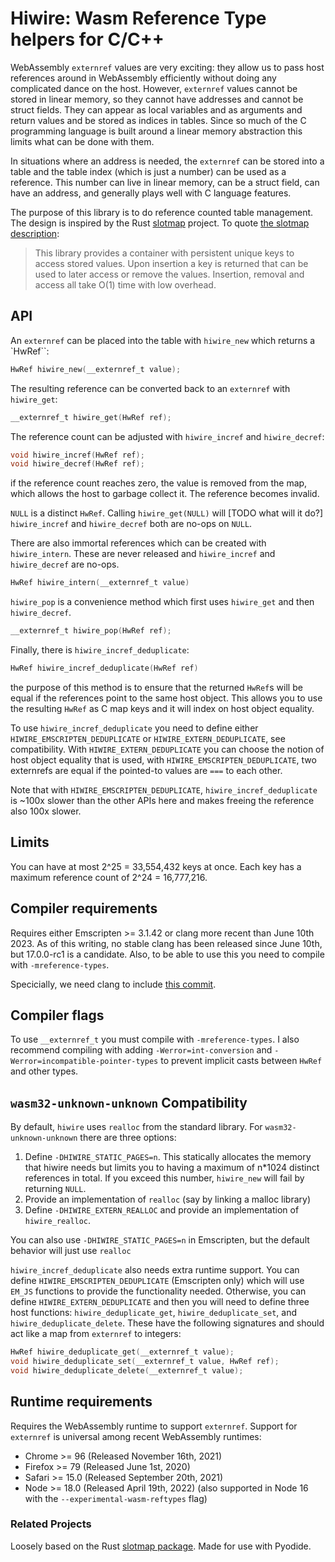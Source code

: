 # Hiwire: Wasm Reference Type helpers for C/C++

WebAssembly `externref` values are very exciting: they allow us to pass host
references around in WebAssembly efficiently without doing any complicated dance
on the host. However, `externref` values cannot be stored in linear memory, so
they cannot have addresses and cannot be struct fields. They can appear as local
variables and as arguments and return values and be stored as indices in tables.
Since so much of the C programming language is built around a linear memory
abstraction this limits what can be done with them.

In situations where an address is needed, the `externref` can be stored into a
table and the table index (which is just a number) can be used as a reference.
This number can live in linear memory, can be a struct field, can have an
address, and generally plays well with C language features.

The purpose of this library is to do reference counted table management. The
design is inspired by the Rust
[slotmap](https://github.com/orlp/slotmap/blob/master/src/basic.rs) project. To
quote [the slotmap description](https://docs.rs/slotmap/latest/slotmap/):

> This library provides a container with persistent unique keys to access stored
> values. Upon insertion a key is returned that can be used to later access or
> remove the values. Insertion, removal and access all take O(1) time with low
> overhead.


## API

An `externref` can be placed into the table with `hiwire_new` which
returns a `HwRef``:
```C
HwRef hiwire_new(__externref_t value);
```
The resulting reference can be converted back to an `externref` with
`hiwire_get`:
```C
__externref_t hiwire_get(HwRef ref);
```

The reference count can be adjusted with `hiwire_incref` and `hiwire_decref`:
```C
void hiwire_incref(HwRef ref);
void hiwire_decref(HwRef ref);
```
if the reference count reaches zero, the value is removed from the map, which
allows the host to garbage collect it. The reference becomes invalid.

`NULL` is a distinct `HwRef`. Calling `hiwire_get(NULL)` will [TODO what will it do?]
`hiwire_incref` and `hiwire_decref` both are no-ops on `NULL`.

There are also immortal references which can be created with `hiwire_intern`.
These are never released and `hiwire_incref` and `hiwire_decref` are no-ops.
```C
HwRef hiwire_intern(__externref_t value)
```

`hiwire_pop` is a convenience method which first uses `hiwire_get` and
then `hiwire_decref`.
```C
__externref_t hiwire_pop(HwRef ref);
```

Finally, there is `hiwire_incref_deduplicate`:
```C
HwRef hiwire_incref_deduplicate(HwRef ref)
```
the purpose of this method is to ensure that the returned `HwRef`s will be equal
if the references point to the same host object. This allows you to use the
resulting `HwRef` as C map keys and it will index on host object equality.

To use `hiwire_incref_deduplicate` you need to define either
`HIWIRE_EMSCRIPTEN_DEDUPLICATE` or `HIWIRE_EXTERN_DEDUPLICATE`, see
compatibility. With `HIWIRE_EXTERN_DEDUPLICATE` you can choose the notion of
host object equality that is used, with `HIWIRE_EMSCRIPTEN_DEDUPLICATE`, two
externrefs are equal if the pointed-to values are `===` to each other.

Note that with `HIWIRE_EMSCRIPTEN_DEDUPLICATE`, `hiwire_incref_deduplicate` is
~100x slower than the other APIs here and makes freeing the reference also 100x
slower.


## Limits

You can have at most 2^25 = 33,554,432 keys at once. Each key has a maximum
reference count of 2^24 = 16,777,216.


## Compiler requirements

Requires either Emscripten >= 3.1.42 or clang more recent than June 10th 2023.
As of this writing, no stable clang has been released since June 10th, but
17.0.0-rc1 is a candidate. Also, to be able to use this you need to compile with
`-mreference-types`.

Specicially, we need clang to include [this commit](https://github.com/llvm/llvm-project/commit/55aeb23fe0084d930ecd7335092d712bd71694c7).

## Compiler flags

To use `__externref_t` you must compile with `-mreference-types`. I also
recommend compiling with adding `-Werror=int-conversion` and
`-Werror=incompatible-pointer-types` to prevent implicit casts between `HwRef`
and other types.


## `wasm32-unknown-unknown` Compatibility

By default, `hiwire` uses `realloc` from the standard library. For
`wasm32-unknown-unknown` there are three options:

1. Define `-DHIWIRE_STATIC_PAGES=n`. This statically allocates the memory that
   hiwire needs but limits you to having a maximum of n*1024 distinct references
   in total. If you exceed this number, `hiwire_new` will fail by returning
   `NULL`.
2. Provide an implementation of `realloc` (say by linking a malloc library)
3. Define `-DHIWIRE_EXTERN_REALLOC` and provide an implementation of
   `hiwire_realloc`.

You can also use `-DHIWIRE_STATIC_PAGES=n` in Emscripten, but the default
behavior will just use `realloc`

`hiwire_incref_deduplicate` also needs extra runtime support. You can define
`HIWIRE_EMSCRIPTEN_DEDUPLICATE` (Emscripten only) which will use `EM_JS`
functions to provide the functionality needed. Otherwise, you can define
`HIWIRE_EXTERN_DEDUPLICATE` and then you will need to define three host
functions: `hiwire_deduplicate_get`, `hiwire_deduplicate_set`, and
`hiwire_deduplicate_delete`. These have the following signatures and should act
like a map from `externref` to integers:
```C
HwRef hiwire_deduplicate_get(__externref_t value);
void hiwire_deduplicate_set(__externref_t value, HwRef ref);
void hiwire_deduplicate_delete(__externref_t value);
```


## Runtime requirements

Requires the WebAssembly runtime to support `externref`. Support for `externref`
is universal among recent WebAssembly runtimes:
* Chrome >= 96 (Released November 16th, 2021)
* Firefox >= 79 (Released June 1st, 2020)
* Safari >= 15.0 (Released September 20th, 2021)
* Node >= 18.0 (Released April 19th, 2022) (also supported in Node 16 with the
  `--experimental-wasm-reftypes` flag)


### Related Projects

Loosely based on the Rust [slotmap package](https://docs.rs/slotmap/latest/slotmap/).
Made for use with Pyodide.
